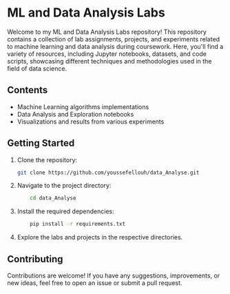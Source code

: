# ML and Data Analysis Labs

Welcome to my ML and Data Analysis Labs repository! This repository contains a collection of lab assignments, projects, and experiments related to machine learning and data analysis during coursework. Here, you'll find a variety of resources, including Jupyter notebooks, datasets, and code scripts, showcasing different techniques and methodologies used in the field of data science.

## Contents

- Machine Learning algorithms implementations
- Data Analysis and Exploration notebooks
- Visualizations and results from various experiments

## Getting Started

1. Clone the repository:
   ```bash
   git clone https://github.com/youssefellouh/data_Analyse.git 
1. Navigate to the project directory:
    ```bash
        cd data_Analyse
3. Install the required dependencies:
    ```bash
        pip install -r requirements.txt
4. Explore the labs and projects in the respective directories.
## Contributing
Contributions are welcome! If you have any suggestions, improvements, or new ideas, feel free to open an issue or submit a pull request.